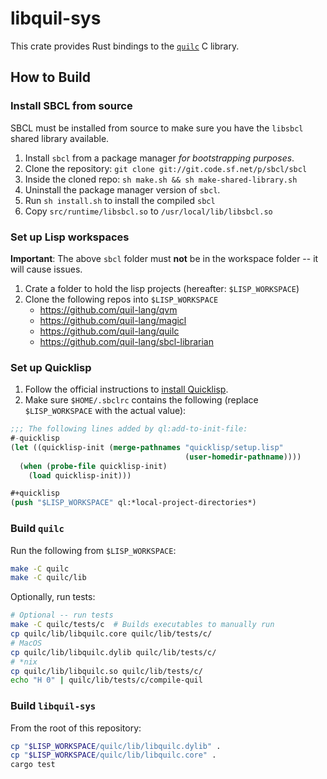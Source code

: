 # libquil-sys

This crate provides Rust bindings to the [`quilc`](https://github.com/quil-lang/quilc) C library.

## How to Build

### Install SBCL from source

SBCL must be installed from source to make sure you have the `libsbcl` shared library available.

1. Install `sbcl` from a package manager *for bootstrapping purposes*.
2. Clone the repository: `git clone git://git.code.sf.net/p/sbcl/sbcl`
3. Inside the cloned repo: `sh make.sh && sh make-shared-library.sh`
4. Uninstall the package manager version of `sbcl`.
5. Run `sh install.sh` to install the compiled `sbcl`
6. Copy `src/runtime/libsbcl.so` to `/usr/local/lib/libsbcl.so`

### Set up Lisp workspaces

**Important**: The above `sbcl` folder must **not** be in the workspace folder -- it will cause issues.

1. Crate a folder to hold the lisp projects (hereafter: `$LISP_WORKSPACE`)
2. Clone the following repos into `$LISP_WORKSPACE`
    - <https://github.com/quil-lang/qvm>
    - <https://github.com/quil-lang/magicl>
    - <https://github.com/quil-lang/quilc>
    - <https://github.com/quil-lang/sbcl-librarian>

### Set up Quicklisp

1. Follow the official instructions to [install Quicklisp](https://www.quicklisp.org/beta/#installation).
2. Make sure `$HOME/.sbclrc` contains the following (replace `$LISP_WORKSPACE` with the actual value):

```lisp
;;; The following lines added by ql:add-to-init-file:
#-quicklisp
(let ((quicklisp-init (merge-pathnames "quicklisp/setup.lisp"
                                       (user-homedir-pathname))))
  (when (probe-file quicklisp-init)
    (load quicklisp-init)))

#+quicklisp
(push "$LISP_WORKSPACE" ql:*local-project-directories*)
```

### Build `quilc`

Run the following from `$LISP_WORKSPACE`:

```bash
make -C quilc
make -C quilc/lib
```

Optionally, run tests:

```bash
# Optional -- run tests
make -C quilc/tests/c  # Builds executables to manually run
cp quilc/lib/libquilc.core quilc/lib/tests/c/
# MacOS
cp quilc/lib/libquilc.dylib quilc/lib/tests/c/
# *nix
cp quilc/lib/libquilc.so quilc/lib/tests/c/
echo "H 0" | quilc/lib/tests/c/compile-quil
```

### Build `libquil-sys`

From the root of this repository:

```bash
cp "$LISP_WORKSPACE/quilc/lib/libquilc.dylib" .
cp "$LISP_WORKSPACE/quilc/lib/libquilc.core" .
cargo test
```
